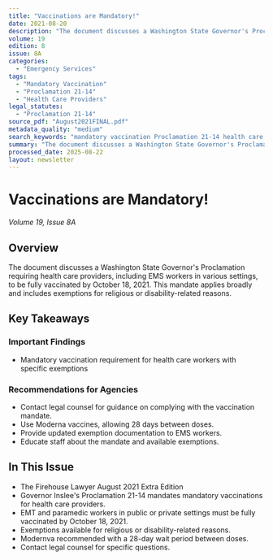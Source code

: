```yaml
---
title: "Vaccinations are Mandatory!"
date: 2021-08-20
description: "The document discusses a Washington State Governor's Proclamation requiring health care providers, including EMS workers in various settings, to be fully vaccinated by October 18, 2021. This mandate applies broadly and includes exemptions for religious or disability-related reasons."
volume: 19
edition: 8
issue: 8A
categories:
  - "Emergency Services"
tags:
  - "Mandatory Vaccination"
  - "Proclamation 21-14"
  - "Health Care Providers"
legal_statutes:
  - "Proclamation 21-14"
source_pdf: "August2021FINAL.pdf"
metadata_quality: "medium"
search_keywords: "mandatory vaccination Proclamation 21-14 health care providers EMT paramedic public settings October 18 2021 legal requirements exemptions religious disability..."
summary: "The document discusses a Washington State Governor's Proclamation requiring health care providers, including EMS workers in various settings, to be fully vaccinated by October 18, 2021. This mandate applies broadly and includes exemptions for religious or disability-related reasons."
processed_date: 2025-08-22
layout: newsletter
---
```


# Vaccinations are Mandatory!

*Volume 19, Issue 8A*

## Overview

The document discusses a Washington State Governor's Proclamation requiring health care providers, including EMS workers in various settings, to be fully vaccinated by October 18, 2021. This mandate applies broadly and includes exemptions for religious or disability-related reasons.

## Key Takeaways

### Important Findings

- Mandatory vaccination requirement for health care workers with specific exemptions

### Recommendations for Agencies

- Contact legal counsel for guidance on complying with the vaccination mandate.
- Use Moderna vaccines, allowing 28 days between doses.
- Provide updated exemption documentation to EMS workers.
- Educate staff about the mandate and available exemptions.

## In This Issue

- The Firehouse Lawyer
August 2021 Extra Edition
- Governor Inslee's Proclamation 21-14 mandates mandatory vaccinations for health care providers.
- EMT and paramedic workers in public or private settings must be fully vaccinated by October 18, 2021.
- Exemptions available for religious or disability-related reasons.
- Modernva recommended with a 28-day wait period between doses.
- Contact legal counsel for specific questions.

